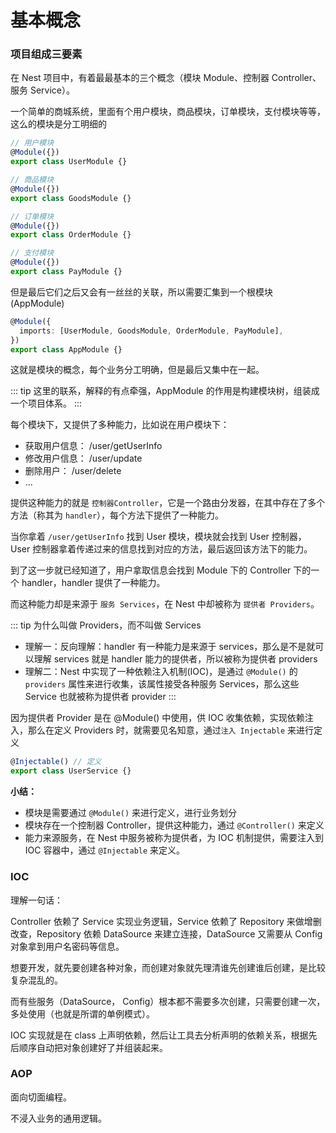 # 基本概念

### 项目组成三要素

在 Nest 项目中，有着最最基本的三个概念（模块 Module、控制器 Controller、服务 Service）。

一个简单的商城系统，里面有个用户模块，商品模块，订单模块，支付模块等等，这么的模块是分工明细的

```ts
// 用户模块
@Module({})
export class UserModule {}

// 商品模块
@Module({})
export class GoodsModule {}

// 订单模块
@Module({})
export class OrderModule {}

// 支付模块
@Module({})
export class PayModule {}
```

但是最后它们之后又会有一丝丝的关联，所以需要汇集到一个根模块(AppModule)

```ts
@Module({
  imports: [UserModule, GoodsModule, OrderModule, PayModule],
})
export class AppModule {}
```

这就是模块的概念，每个业务分工明确，但是最后又集中在一起。

::: tip 这里的联系，解释的有点牵强，AppModule 的作用是构建模块树，组装成一个项目体系。
:::

每个模块下，又提供了多种能力，比如说在用户模块下：

- 获取用户信息： /user/getUserInfo
- 修改用户信息： /user/update
- 删除用户： /user/delete
- ...

提供这种能力的就是 `控制器Controller`，它是一个路由分发器，在其中存在了多个方法（称其为 `handler`），每个方法下提供了一种能力。

当你拿着 `/user/getUserInfo` 找到 User 模块，模块就会找到 User 控制器，User 控制器拿着传递过来的信息找到对应的方法，最后返回该方法下的能力。

到了这一步就已经知道了，用户拿取信息会找到 Module 下的 Controller 下的一个 handler，handler 提供了一种能力。

而这种能力却是来源于 `服务 Services`，在 Nest 中却被称为 `提供者 Providers`。

::: tip 为什么叫做 Providers，而不叫做 Services

- 理解一：反向理解：handler 有一种能力是来源于 services，那么是不是就可以理解 services 就是 handler 能力的提供者，所以被称为提供者 providers
- 理解二：Nest 中实现了一种依赖注入机制(IOC)，是通过 `@Module()` 的 `providers` 属性来进行收集，该属性接受各种服务 Services，那么这些 Service 也就被称为提供者 provider
  :::

因为提供者 Provider 是在 @Module() 中使用，供 IOC 收集依赖，实现依赖注入，那么在定义 Providers 时，就需要见名知意，通过`注入 Injectable` 来进行定义

```ts
@Injectable() // 定义
export class UserService {}
```

**小结：**

- 模块是需要通过 `@Module()` 来进行定义，进行业务划分
- 模块存在一个控制器 Controller，提供这种能力，通过 `@Controller()` 来定义
- 能力来源服务，在 Nest 中服务被称为提供者，为 IOC 机制提供，需要注入到 IOC 容器中，通过 `@Injectable` 来定义。

### IOC

理解一句话：

Controller 依赖了 Service 实现业务逻辑，Service 依赖了 Repository 来做增删改查，Repository 依赖 DataSource 来建立连接，DataSource 又需要从 Config 对象拿到用户名密码等信息。

想要开发，就先要创建各种对象，而创建对象就先理清谁先创建谁后创建，是比较复杂混乱的。

而有些服务（DataSource， Config）根本都不需要多次创建，只需要创建一次，多处使用（也就是所谓的单例模式）。

IOC 实现就是在 class 上声明依赖，然后让工具去分析声明的依赖关系，根据先后顺序自动把对象创建好了并组装起来。

### AOP

面向切面编程。

不浸入业务的通用逻辑。
